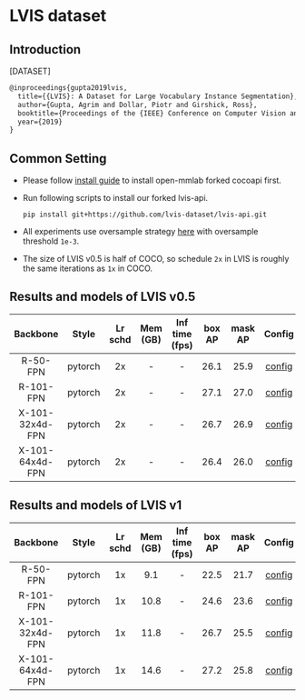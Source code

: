 # LVIS dataset

## Introduction

[DATASET]

```latex
@inproceedings{gupta2019lvis,
  title={{LVIS}: A Dataset for Large Vocabulary Instance Segmentation},
  author={Gupta, Agrim and Dollar, Piotr and Girshick, Ross},
  booktitle={Proceedings of the {IEEE} Conference on Computer Vision and Pattern Recognition},
  year={2019}
}
```

## Common Setting

* Please follow [install guide](../../docs/install.md#install-mmdetection) to install open-mmlab forked cocoapi first.
* Run following scripts to install our forked lvis-api.

    ```shell
    pip install git+https://github.com/lvis-dataset/lvis-api.git
    ```

* All experiments use oversample strategy [here](../../docs/tutorials/new_dataset.md#class-balanced-dataset) with oversample threshold `1e-3`.
* The size of LVIS v0.5 is half of COCO, so schedule `2x` in LVIS is roughly the same iterations as `1x` in COCO.

## Results and models of LVIS v0.5

|    Backbone     |  Style  | Lr schd | Mem (GB) | Inf time (fps) | box AP | mask AP | Config | Download |
| :-------------: | :-----: | :-----: | :------: | :------------: | :----: | :-----: | :------: |:--------: |
|    R-50-FPN     | pytorch |   2x    | -        | -              | 26.1   | 25.9    | [config](https://github.com/open-mmlab/mmdetection/tree/master/configs/lvis/mask_rcnn_r50_fpn_sample1e-3_mstrain_2x_lvis_v0.5.py) | [model](http://download.openmmlab.com/mmdetection/v2.0/lvis/mask_rcnn_r50_fpn_sample1e-3_mstrain_2x_lvis/mask_rcnn_r50_fpn_sample1e-3_mstrain_2x_lvis-dbd06831.pth) &#124; [log](http://download.openmmlab.com/mmdetection/v2.0/lvis/mask_rcnn_r50_fpn_sample1e-3_mstrain_2x_lvis/mask_rcnn_r50_fpn_sample1e-3_mstrain_2x_lvis_20200531_160435.log.json)  |
|    R-101-FPN    | pytorch |   2x    | -        | -              | 27.1   | 27.0    | [config](https://github.com/open-mmlab/mmdetection/tree/master/configs/lvis/mask_rcnn_r101_fpn_sample1e-3_mstrain_2x_lvis_v0.5.py) | [model](http://download.openmmlab.com/mmdetection/v2.0/lvis/mask_rcnn_r101_fpn_sample1e-3_mstrain_2x_lvis/mask_rcnn_r101_fpn_sample1e-3_mstrain_2x_lvis-54582ee2.pth) &#124; [log](http://download.openmmlab.com/mmdetection/v2.0/lvis/mask_rcnn_r101_fpn_sample1e-3_mstrain_2x_lvis/mask_rcnn_r101_fpn_sample1e-3_mstrain_2x_lvis_20200601_134748.log.json)  |
| X-101-32x4d-FPN | pytorch |   2x    | -        | -              | 26.7   | 26.9    | [config](https://github.com/open-mmlab/mmdetection/tree/master/configs/lvis/mask_rcnn_x101_32x4d_fpn_sample1e-3_mstrain_2x_lvis_v0.5.py) | [model](http://download.openmmlab.com/mmdetection/v2.0/lvis/mask_rcnn_x101_32x4d_fpn_sample1e-3_mstrain_2x_lvis/mask_rcnn_x101_32x4d_fpn_sample1e-3_mstrain_2x_lvis-3cf55ea2.pth) &#124; [log](http://download.openmmlab.com/mmdetection/v2.0/lvis/mask_rcnn_x101_32x4d_fpn_sample1e-3_mstrain_2x_lvis/mask_rcnn_x101_32x4d_fpn_sample1e-3_mstrain_2x_lvis_20200531_221749.log.json)  |
| X-101-64x4d-FPN | pytorch |   2x    | -        |   -            | 26.4   | 26.0    | [config](https://github.com/open-mmlab/mmdetection/tree/master/configs/lvis/mask_rcnn_x101_64x4d_fpn_sample1e-3_mstrain_2x_lvis_v0.5.py) | [model](http://download.openmmlab.com/mmdetection/v2.0/lvis/mask_rcnn_x101_64x4d_fpn_sample1e-3_mstrain_2x_lvis/mask_rcnn_x101_64x4d_fpn_sample1e-3_mstrain_2x_lvis-1c99a5ad.pth) &#124; [log](http://download.openmmlab.com/mmdetection/v2.0/lvis/mask_rcnn_x101_64x4d_fpn_sample1e-3_mstrain_2x_lvis/mask_rcnn_x101_64x4d_fpn_sample1e-3_mstrain_2x_lvis_20200601_194651.log.json)  |

## Results and models of LVIS v1

|    Backbone     |  Style  | Lr schd | Mem (GB) | Inf time (fps) | box AP | mask AP | Config | Download |
| :-------------: | :-----: | :-----: | :------: | :------------: | :----: | :-----: | :------: | :--------: |
|    R-50-FPN     | pytorch |   1x    | 9.1      | -              | 22.5   | 21.7    | [config](https://github.com/open-mmlab/mmdetection/tree/master/configs/lvis/mask_rcnn_r50_fpn_sample1e-3_mstrain_1x_lvis_v1.py) | [model](http://download.openmmlab.com/mmdetection/v2.0/lvis/mask_rcnn_r50_fpn_sample1e-3_mstrain_1x_lvis_v1/mask_rcnn_r50_fpn_sample1e-3_mstrain_1x_lvis_v1-aa78ac3d.pth) &#124; [log](http://download.openmmlab.com/mmdetection/v2.0/lvis/mask_rcnn_r50_fpn_sample1e-3_mstrain_1x_lvis_v1/mask_rcnn_r50_fpn_sample1e-3_mstrain_1x_lvis_v1-20200829_061305.log.json)  |
|    R-101-FPN    | pytorch |   1x    | 10.8     | -              | 24.6   | 23.6    | [config](https://github.com/open-mmlab/mmdetection/tree/master/configs/lvis/mask_rcnn_r101_fpn_sample1e-3_mstrain_1x_lvis_v1.py) | [model](http://download.openmmlab.com/mmdetection/v2.0/lvis/mask_rcnn_r101_fpn_sample1e-3_mstrain_1x_lvis_v1/mask_rcnn_r101_fpn_sample1e-3_mstrain_1x_lvis_v1-ec55ce32.pth) &#124; [log](http://download.openmmlab.com/mmdetection/v2.0/lvis/mask_rcnn_r101_fpn_sample1e-3_mstrain_1x_lvis_v1/mask_rcnn_r101_fpn_sample1e-3_mstrain_1x_lvis_v1-20200829_070959.log.json)  |
| X-101-32x4d-FPN | pytorch |   1x    | 11.8     | -              | 26.7   | 25.5    | [config](https://github.com/open-mmlab/mmdetection/tree/master/configs/lvis/mask_rcnn_x101_32x4d_fpn_sample1e-3_mstrain_1x_lvis_v1.py) | [model](http://download.openmmlab.com/mmdetection/v2.0/lvis/mask_rcnn_x101_32x4d_fpn_sample1e-3_mstrain_1x_lvis_v1/mask_rcnn_x101_32x4d_fpn_sample1e-3_mstrain_1x_lvis_v1-ebbc5c81.pth) &#124; [log](http://download.openmmlab.com/mmdetection/v2.0/lvis/mask_rcnn_x101_32x4d_fpn_sample1e-3_mstrain_1x_lvis_v1/mask_rcnn_x101_32x4d_fpn_sample1e-3_mstrain_1x_lvis_v1-20200829_071317.log.json)  |
| X-101-64x4d-FPN | pytorch |   1x    | 14.6     | -              | 27.2   | 25.8    | [config](https://github.com/open-mmlab/mmdetection/tree/master/configs/lvis/mask_rcnn_x101_64x4d_fpn_sample1e-3_mstrain_1x_lvis_v1.py) | [model](http://download.openmmlab.com/mmdetection/v2.0/lvis/mask_rcnn_x101_64x4d_fpn_sample1e-3_mstrain_1x_lvis_v1/mask_rcnn_x101_64x4d_fpn_sample1e-3_mstrain_1x_lvis_v1-43d9edfe.pth) &#124; [log](http://download.openmmlab.com/mmdetection/v2.0/lvis/mask_rcnn_x101_64x4d_fpn_sample1e-3_mstrain_1x_lvis_v1/mask_rcnn_x101_64x4d_fpn_sample1e-3_mstrain_1x_lvis_v1-20200830_060206.log.json)  |
